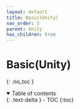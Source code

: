 ```yaml
---
layout: default
title: Basic(Unity)
nav_order: 3
parent: Unity
has_children: true
---
```


# Basic(Unity)
{: .no_toc }

<details open markdown="block">
  <summary>
    Table of contents
  </summary>
  {: .text-delta }
- TOC
{:toc}
</details>
<!------------------------------------ STEP ------------------------------------>

